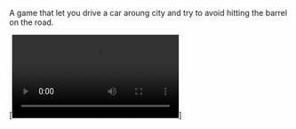 A game that let you drive a car aroung city and try to avoid hitting the barrel on the road.

[![Watch the video](https://raw.githubusercontent.com/ThanooThanu/3D-Game-Development-using-C-and-OPENGL/blob/main/Assignment%203/City%20Driver.mp4)]